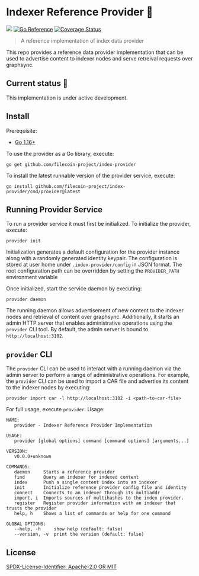 Indexer Reference Provider :loudspeaker:
=======================
[![](https://img.shields.io/badge/made%20by-Protocol%20Labs-blue.svg?style=flat-square)](https://protocol.ai)
[![Go Reference](https://pkg.go.dev/badge/github.com/filecoin-project/index-provider.svg)](https://pkg.go.dev/github.com/filecoin-project/index-provider)
[![Coverage Status](https://codecov.io/gh/filecoin-project/index-provider/branch/main/graph/badge.svg)](https://codecov.io/gh/filecoin-project/index-provider/branch/main)

> A reference implementation of index data provider

This repo provides a reference data provider implementation that can be used to advertise content to
indexer nodes and serve retreival requests over graphsync.

## Current status :construction:

This implementation is under active development.

## Install

Prerequisite:

- [Go 1.16+](https://golang.org/doc/install)

To use the provider as a Go library, execute:

```shell
go get github.com/filecoin-project/index-provider
```

To install the latest runnable version of the provider service, execute:

```shell
go install github.com/filecoin-project/index-provider/cmd/provider@latest
```

## Running Provider Service

To run a provider service it must first be initialized. To initialize the provider, execute:

```shell
provider init
```

Initialization generates a default configuration for the provider instance along with a randomly
generated identity keypair. The configuration is stored at user home
under `.index-provider/config` in JSON format. The root configuration path can be overridden by
setting the `PROVIDER_PATH` environment variable

Once initialized, start the service daemon by executing:

```shell
provider daemon
```

The running daemon allows advertisement of new content to the indexer nodes and retrieval of content
over graphsync. Additionally, it starts an admin HTTP server that enables administrative operations
using the `provider` CLI tool. By default, the admin server is bound to `http://localhost:3102`.

## `provider` CLI

The `provider` CLI can be used to interact with a running daemon via the admin server to perform a
range of administrative operations. For example, the `provider` CLI can be used to import a CAR file
and advertise its content to the indexer nodes by executing:

```shell
provider import car -l http://localhost:3102 -i <path-to-car-file>
```

For full usage, execute `provider`. Usage:

````shell
NAME:
   provider - Indexer Reference Provider Implementation

USAGE:
   provider [global options] command [command options] [arguments...]

VERSION:
   v0.0.0+unknown

COMMANDS:
   daemon     Starts a reference provider
   find       Query an indexer for indexed content
   index      Push a single content index into an indexer
   init       Initialize reference provider config file and identity
   connect    Connects to an indexer through its multiaddr
   import, i  Imports sources of multihashes to the index provider.
   register   Register provider information with an indexer that trusts the provider
   help, h    Shows a list of commands or help for one command

GLOBAL OPTIONS:
   --help, -h     show help (default: false)
   --version, -v  print the version (default: false)
````

## License

[SPDX-License-Identifier: Apache-2.0 OR MIT](LICENSE.md)
